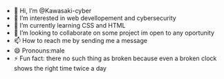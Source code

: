 - 👋 Hi, I’m @Kawasaki-cyber
- 👀 I’m interested in web devellopement and cybersecurity 
- 🌱 I’m currently learning CSS and HTML
- 💞️ I’m looking to collaborate on some project im open to any oportunity
- 📫 How to reach me by sending me a message 
- 😄 Pronouns:male
- ⚡ Fun fact: there no such thing as broken because even a broken clock shows the right time twice a day 

<!---
Kawasaki-cyber/Kawasaki-cyber is a ✨ special ✨ repository because its `README.md` (this file) appears on your GitHub profile.
You can click the Preview link to take a look at your changes.
--->
